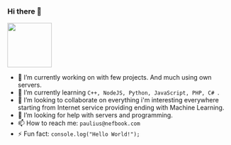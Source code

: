 ### Hi there 👋

<!--  **paulius-bulotas/paulius-bulotas** is a ✨ _special_ ✨ repository because its `README.md` (this file) appears on your GitHub profile. -->


<a href="https://about.nefbook.com/"><img src="https://rekvizitai.vz.lt/photos/nefbook-937.jpg" width="100" height="100"></a>

- 🔭 I’m currently working on with few projects. And much using own servers.
- 🌱 I’m currently learning `C++, NodeJS, Python, JavaScript, PHP, C# `.
- 👯 I’m looking to collaborate on everything i'm interesting everywhere starting from Internet service providing ending with Machine Learning.
- 🤔 I’m looking for help with servers and programming.
- 📫 How to reach me: `paulius@nefbook.com`
- ⚡ Fun fact: `console.log("Hello World!");`
